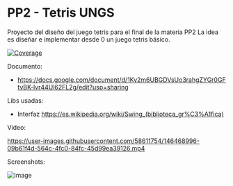 # PP2 - Tetris UNGS

Proyecto del diseño del juego tetris para el final de la materia PP2
La idea es diseñar e implementar desde 0 un juego tetris básico.

[![Coverage](.github/badges/jacoco.svg)](https://github.com/sdgalvan/tetris-ungs/actions/workflows/build.yml)

Documento: 
- https://docs.google.com/document/d/1Ky2m6UBGDVsUo3rahgZYGr0GFtvBK-lvr44Ul62FL2g/edit?usp=sharing

Libs usadas:
- Interfaz https://es.wikipedia.org/wiki/Swing_(biblioteca_gr%C3%A1fica)

Video:

https://user-images.githubusercontent.com/58611754/146468996-09b61f4d-564c-4fc0-84fc-45d99ea39126.mp4

Screenshots:

![image](https://user-images.githubusercontent.com/58611754/146458347-de37009d-794c-449a-bf73-09ecbeb961b4.png)
